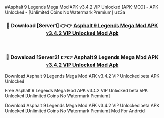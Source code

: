 #Asphalt 9 Legends Mega Mod APK v3.4.2 VIP Unlocked [APK-MOD] - APK Unlocked - [Unlimited Coins No Watermark Premium] ulz3a



<div align="center">

<h3>🔴 Download [Server1] 👉👉 <a href="https://momento.my/?title=Asphalt_9_Legends_Mega_Mod_APK_v3.4.2_VIP_Unlocked">Asphalt 9 Legends Mega Mod APK v3.4.2 VIP Unlocked Mod Apk</a></h3><br>

<h3>🔴 Download [Server2] 👉👉 <a href="https://momento.my/?title=Asphalt_9_Legends_Mega_Mod_APK_v3.4.2_VIP_Unlocked">Asphalt 9 Legends Mega Mod APK v3.4.2 VIP Unlocked Mod Apk</a></h3>
</div>



Download Asphalt 9 Legends Mega Mod APK v3.4.2 VIP Unlocked beta APK Unlocked

Free Asphalt 9 Legends Mega Mod APK v3.4.2 VIP Unlocked beta APK Unlocked [Unlimited Coins No Watermark Premium]

Download Asphalt 9 Legends Mega Mod APK v3.4.2 VIP Unlocked beta APK Unlocked [Unlimited Coins No Watermark Premium] Mod For Android
